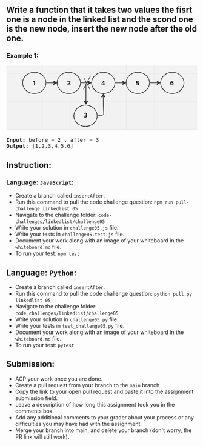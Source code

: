 ## Write a function that it takes two values the fisrt one is a node in the linked list and the scond one is the new node, insert the new node after the old one.

### Example 1:
![](/assets/linked-list/insertAfter.jpg)
<pre><strong>Input:</strong> before = 2 , after = 3
<strong>Output:</strong> [1,2,3,4,5,6]
</pre>

## Instruction:

### Language: `JavaScript`:

* Create a branch called `insertAfter`.
* Run this command to pull the code challenge question: `npm run pull-challenge linkedlist 05`
* Navigate to the challenge folder: `code-challenges/linkedlist/challenge05`
* Write your solution in `challenge05.js` file.
* Write your tests in `challenge05.test.js` file.
* Document your work along with an image of your whiteboard in the `whiteboard.md` file.
* To run your test: `npm test`

## Language: `Python`:

* Create a branch called `insertAfter`.
* Run this command to pull the code challenge question: `python pull.py linkedlist 05`
* Navigate to the challenge folder: `code_challenges/linkedlist/challenge05`
* Write your solution in `challenge05.py` file.
* Write your tests in `test_challenge05.py` file.
* Document your work along with an image of your whiteboard in the `whiteboard.md` file.
* To run your test: `pytest`

## Submission:
* ACP your work once you are done.
* Create a pull request from your branch to the `main` branch
* Copy the link to your open pull request and paste it into the assignment submission field.
* Leave a description of how long this assignment took you in the comments box.
* Add any additional comments to your grader about your process or any difficulties you may have had with the assignment.
* Merge your branch into main, and delete your branch (don't worry, the PR link will still work).